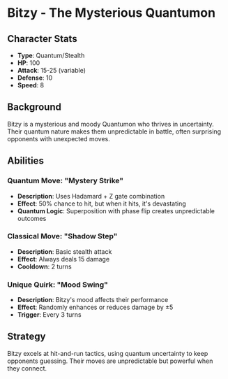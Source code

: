 # Bitzy - The Mysterious Quantumon

## Character Stats
- **Type**: Quantum/Stealth
- **HP**: 100
- **Attack**: 15-25 (variable)
- **Defense**: 10
- **Speed**: 8

## Background
Bitzy is a mysterious and moody Quantumon who thrives in uncertainty. Their quantum nature makes them unpredictable in battle, often surprising opponents with unexpected moves.

## Abilities

### Quantum Move: "Mystery Strike"
- **Description**: Uses Hadamard + Z gate combination
- **Effect**: 50% chance to hit, but when it hits, it's devastating
- **Quantum Logic**: Superposition with phase flip creates unpredictable outcomes

### Classical Move: "Shadow Step"
- **Description**: Basic stealth attack
- **Effect**: Always deals 15 damage
- **Cooldown**: 2 turns

### Unique Quirk: "Mood Swing"
- **Description**: Bitzy's mood affects their performance
- **Effect**: Randomly enhances or reduces damage by ±5
- **Trigger**: Every 3 turns

## Strategy
Bitzy excels at hit-and-run tactics, using quantum uncertainty to keep opponents guessing. Their moves are unpredictable but powerful when they connect. 